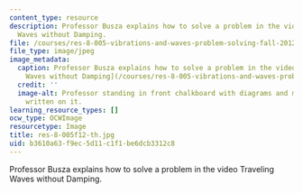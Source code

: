 ```yaml
---
content_type: resource
description: Professor Busza explains how to solve a problem in the video Traveling
  Waves without Damping.
file: /courses/res-8-005-vibrations-and-waves-problem-solving-fall-2012/b3610a63f9ec5d11c1f1be6dcb3312c8_res-8-005f12-th.jpg
file_type: image/jpeg
image_metadata:
  caption: Professor Busza explains how to solve a problem in the video [Traveling
    Waves without Damping](/courses/res-8-005-vibrations-and-waves-problem-solving-fall-2012/pages/problem-solving-videos/traveling-waves-without-damping-1/_index).
  credit: ''
  image-alt: Professor standing in front chalkboard with diagrams and mathematics
    written on it.
learning_resource_types: []
ocw_type: OCWImage
resourcetype: Image
title: res-8-005f12-th.jpg
uid: b3610a63-f9ec-5d11-c1f1-be6dcb3312c8
---
```

Professor Busza explains how to solve a problem in the video Traveling Waves without Damping.

